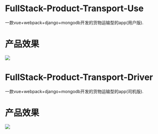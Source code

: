 # FullStack-Product-Transport-Use
一款vue+webpack+django+mongodb开发的货物运输型的app(用户版).
# 产品效果
![](https://raw.githubusercontent.com/Rise-Devin/FullStack-Product-Transport-User/master/media/tohcart-user.gif)



# FullStack-Product-Transport-Driver
一款vue+webpack+django+mongodb开发的货物运输型的app(司机版).

# 产品效果
![](https://raw.githubusercontent.com/Rise-Devin/FullStack-Product-Transport-Driver/master/tohcart.gif)

